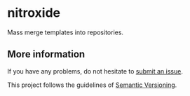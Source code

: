 # nitroxide

Mass merge templates into repositories.

## More information

If you have any problems, do not hesitate to [submit an issue](https://github.com/Xithrius/nitroxide/issues/new/choose).

This project follows the guidelines of [Semantic Versioning](https://semver.org/).
